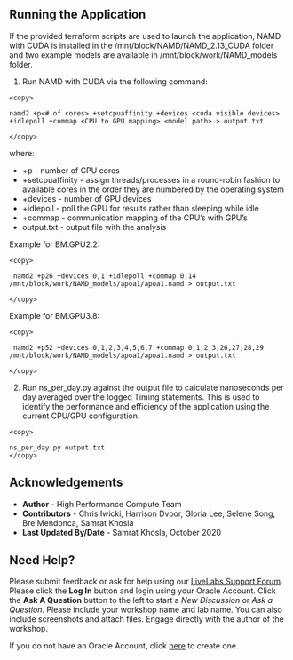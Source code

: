## **Running the Application**

If the provided terraform scripts are used to launch the application, NAMD with CUDA is installed in the /mnt/block/NAMD/NAMD_2.13_CUDA folder and two example models are available in /mnt/block/work/NAMD_models folder.

1. Run NAMD with CUDA via the following command:

```
<copy>

namd2 +p<# of cores> +setcpuaffinity +devices <cuda visible devices> +idlepoll +commap <CPU to GPU mapping> <model path> > output.txt

</copy>

```
where:
   -  +p - number of CPU cores
   - +setcpuaffinity - assign threads/processes in a round-robin fashion to available cores in the order they are numbered by the operating system
   - +devices - number of GPU devices
   - +idlepoll - poll the GPU for results rather than sleeping while idle
   - +commap - communication mapping of the CPU’s with GPU’s
   - output.txt - output file with the analysis

Example for BM.GPU2.2:

```
<copy>

 namd2 +p26 +devices 0,1 +idlepoll +commap 0,14 /mnt/block/work/NAMD_models/apoa1/apoa1.namd > output.txt

</copy>
```

Example for BM.GPU3.8:

```
<copy>

 namd2 +p52 +devices 0,1,2,3,4,5,6,7 +commap 0,1,2,3,26,27,28,29 /mnt/block/work/NAMD_models/apoa1/apoa1.namd > output.txt

</copy>
```

2. Run ns_per_day.py against the output file to calculate nanoseconds per day averaged over the logged Timing statements. This is used to identify the performance and efficiency of the application using the current CPU/GPU configuration.

```
<copy>

ns_per_day.py output.txt
</copy>
```

## Acknowledgements
* **Author** - High Performance Compute Team
* **Contributors** -  Chris Iwicki, Harrison Dvoor, Gloria Lee, Selene Song, Bre Mendonca, Samrat Khosla
* **Last Updated By/Date** - Samrat Khosla, October 2020


## Need Help?
Please submit feedback or ask for help using our [LiveLabs Support Forum](https://community.oracle.com/tech/developers/categories/high-performance-computing-hpc). Please click the **Log In** button and login using your Oracle Account. Click the **Ask A Question** button to the left to start a *New Discussion* or *Ask a Question*.  Please include your workshop name and lab name.  You can also include screenshots and attach files.  Engage directly with the author of the workshop.

If you do not have an Oracle Account, click [here](https://profile.oracle.com/myprofile/account/create-account.jspx) to create one.